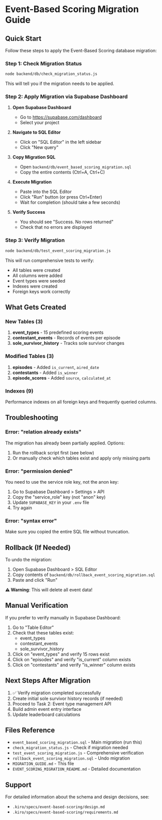 # Event-Based Scoring Migration Guide

## Quick Start

Follow these steps to apply the Event-Based Scoring database migration:

### Step 1: Check Migration Status

```bash
node backend/db/check_migration_status.js
```

This will tell you if the migration needs to be applied.

### Step 2: Apply Migration via Supabase Dashboard

1. **Open Supabase Dashboard**
   - Go to https://supabase.com/dashboard
   - Select your project

2. **Navigate to SQL Editor**
   - Click on "SQL Editor" in the left sidebar
   - Click "New query"

3. **Copy Migration SQL**
   - Open `backend/db/event_based_scoring_migration.sql`
   - Copy the entire contents (Ctrl+A, Ctrl+C)

4. **Execute Migration**
   - Paste into the SQL Editor
   - Click "Run" button (or press Ctrl+Enter)
   - Wait for completion (should take a few seconds)

5. **Verify Success**
   - You should see "Success. No rows returned"
   - Check that no errors are displayed

### Step 3: Verify Migration

```bash
node backend/db/test_event_scoring_migration.js
```

This will run comprehensive tests to verify:
- All tables were created
- All columns were added
- Event types were seeded
- Indexes were created
- Foreign keys work correctly

## What Gets Created

### New Tables (3)

1. **event_types** - 15 predefined scoring events
2. **contestant_events** - Records of events per episode
3. **sole_survivor_history** - Tracks sole survivor changes

### Modified Tables (3)

1. **episodes** - Added `is_current`, `aired_date`
2. **contestants** - Added `is_winner`
3. **episode_scores** - Added `source`, `calculated_at`

### Indexes (9)

Performance indexes on all foreign keys and frequently queried columns.

## Troubleshooting

### Error: "relation already exists"

The migration has already been partially applied. Options:
1. Run the rollback script first (see below)
2. Or manually check which tables exist and apply only missing parts

### Error: "permission denied"

You need to use the service role key, not the anon key:
1. Go to Supabase Dashboard > Settings > API
2. Copy the "service_role" key (not "anon" key)
3. Update `SUPABASE_KEY` in your `.env` file
4. Try again

### Error: "syntax error"

Make sure you copied the entire SQL file without truncation.

## Rollback (If Needed)

To undo the migration:

1. Open Supabase Dashboard > SQL Editor
2. Copy contents of `backend/db/rollback_event_scoring_migration.sql`
3. Paste and click "Run"

**⚠️ Warning**: This will delete all event data!

## Manual Verification

If you prefer to verify manually in Supabase Dashboard:

1. Go to "Table Editor"
2. Check that these tables exist:
   - event_types
   - contestant_events
   - sole_survivor_history
3. Click on "event_types" and verify 15 rows exist
4. Click on "episodes" and verify "is_current" column exists
5. Click on "contestants" and verify "is_winner" column exists

## Next Steps After Migration

1. ✅ Verify migration completed successfully
2. Create initial sole survivor history records (if needed)
3. Proceed to Task 2: Event type management API
4. Build admin event entry interface
5. Update leaderboard calculations

## Files Reference

- `event_based_scoring_migration.sql` - Main migration (run this)
- `check_migration_status.js` - Check if migration needed
- `test_event_scoring_migration.js` - Comprehensive verification
- `rollback_event_scoring_migration.sql` - Undo migration
- `MIGRATION_GUIDE.md` - This file
- `EVENT_SCORING_MIGRATION_README.md` - Detailed documentation

## Support

For detailed information about the schema and design decisions, see:
- `.kiro/specs/event-based-scoring/design.md`
- `.kiro/specs/event-based-scoring/requirements.md`
